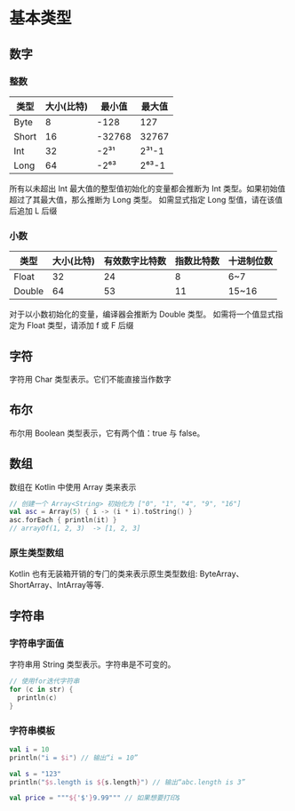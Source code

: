 # 基本类型

## 数字

### 整数

| 类型  | 大小(比特) | 最小值 | 最大值 |
| ----- | ---------- | ------ | ------ |
| Byte  | 8          | -128   | 127    |
| Short | 16         | -32768 | 32767  |
| Int   | 32         | -2³¹   | 2³¹-1  |
| Long  | 64         | -2⁶³   | 2⁶³-1  |

所有以未超出 Int 最大值的整型值初始化的变量都会推断为 Int 类型。如果初始值超过了其最大值，那么推断为 Long 类型。 如需显式指定 Long 型值，请在该值后追加 L 后缀

### 小数

| 类型   | 大小(比特) | 有效数字比特数 | 指数比特数 | 十进制位数 |
| ------ | ---------- | -------------- | ---------- | ---------- |
| Float  | 32         | 24             | 8          | 6~7        |
| Double | 64         | 53             | 11         | 15~16      |

对于以小数初始化的变量，编译器会推断为 Double 类型。 如需将一个值显式指定为 Float 类型，请添加 f 或 F 后缀

## 字符

字符用 Char 类型表示。它们不能直接当作数字

## 布尔

布尔用 Boolean 类型表示，它有两个值：true 与 false。

## 数组

数组在 Kotlin 中使用 Array 类来表示

``` kotlin
// 创建一个 Array<String> 初始化为 ["0", "1", "4", "9", "16"]
val asc = Array(5) { i -> (i * i).toString() }
asc.forEach { println(it) }
// arrayOf(1, 2, 3)  -> [1, 2, 3]
```

### 原生类型数组

Kotlin 也有无装箱开销的专⻔的类来表示原生类型数组: ByteArray、 ShortArray、IntArray等等.

## 字符串

### 字符串字面值

字符串用 String 类型表示。字符串是不可变的。

``` kotlin
// 使用for迭代字符串
for (c in str) {    
  println(c)
}
```

### 字符串模板

``` kotlin
val i = 10
println("i = $i") // 输出“i = 10”

val s = "123"
println("$s.length is ${s.length}") // 输出“abc.length is 3”

val price = """${'$'}9.99""" // 如果想要打印$
```

